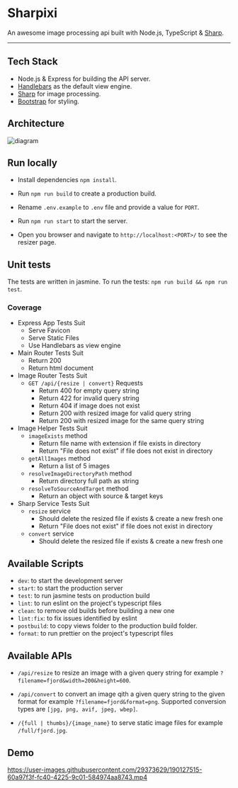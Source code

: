 # Sharpixi

An awesome image processing api built with Node.js, TypeScript & [Sharp](https://sharp.pixelplumbing.com/).

---

## Tech Stack

- Node.js & Express for building the API server.
- [Handlebars](https://handlebarsjs.com/) as the default view engine.
- [Sharp](https://sharp.pixelplumbing.com/) for image processing.
- [Bootstrap](https://getbootstrap.com/) for styling.

## Architecture

![diagram](https://user-images.githubusercontent.com/29373629/190209541-58dbb03b-955a-457e-99e5-983fbe288120.jpg)

## Run locally

- Install dependencies `npm install`.

- Run `npm run build` to create a production build.

- Rename `.env.example` to `.env` file and provide a value for `PORT`.

- Run `npm run start` to start the server.

- Open you browser and navigate to `http://localhost:<PORT>/` to see the resizer page.

## Unit tests

The tests are written in jasmine. To run the tests: `npm run build && npm run test`.

### Coverage

- Express App Tests Suit
  - Serve Favicon
  - Serve Static Files
  - Use Handlebars as view engine
- Main Router Tests Suit
  - Return 200
  - Return html document
- Image Router Tests Suit
  - `GET /api/{resize | convert}` Requests
    - Return 400 for empty query string
    - Return 422 for invalid query string
    - Return 404 if image does not exist
    - Return 200 with resized image for valid query string
    - Return 200 with resized image for the same query string
- Image Helper Tests Suit
  - `imageExists` method
    - Return file name with extension if file exists in directory
    - Return "File does not exist" if file does not exist in directory
  - `getAllImages` method
    - Return a list of 5 images
  - `resolveImageDirectoryPath` method
    - Return directory full path as string
  - `resolveToSourceAndTarget` method
    - Return an object with source & target keys
- Sharp Service Tests Suit
  - `resize` service
    - Should delete the resized file if exists & create a new fresh one
    - Return "File does not exist" if file does not exist in directory
  - `convert` service
    - Should delete the resized file if exists & create a new fresh one

## Available Scripts

- `dev`: to start the development server
- `start`: to start the production server
- `test`: to run jasmine tests on production build
- `lint`: to run eslint on the project's typescript files
- `clean`: to remove old builds before building a new one
- `lint:fix`: to fix issues identified by eslint
- `postbuild`: to copy views folder to the production build folder.
- `format`: to run prettier on the project's typescript files

## Available APIs

- `/api/resize` to resize an image with a given query string for example `?filename=fjord&width=200&height=600`.

- `/api/convert` to convert an image qith a given query string to the given format for example
  `?filename=fjord&format=png`. Supported conversion types are `[jpg, png, avif, jpeg, wbep]`.

- `/{full | thumbs}/{image_name}` to serve static image files for example `/full/fjord.jpg`.

## Demo

https://user-images.githubusercontent.com/29373629/190127515-60a97f3f-fc40-4225-9c01-584974aa8743.mp4
